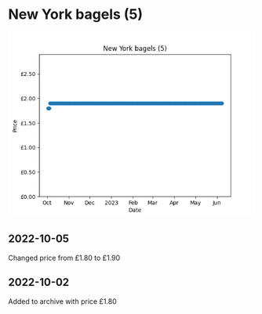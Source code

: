 # New York bagels (5)
![](charts/product-23476011.png)
## 2022-10-05
Changed price from £1.80 to £1.90
## 2022-10-02
Added to archive with price £1.80
